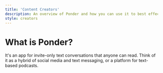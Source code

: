```yaml
---
title: 'Content Creators'
description: An overview of Ponder and how you can use it to best effect
style: creators
---
```


# What is Ponder?
It's an app for invite-only text conversations that anyone can read. Think of it as a hybrid of
social media and text messaging, or a platform for text-based podcasts.
